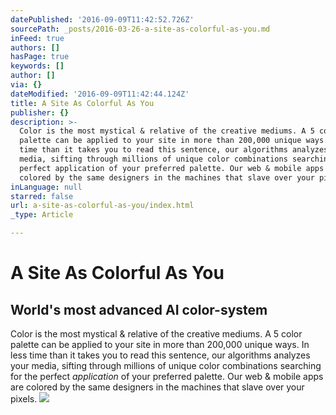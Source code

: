 ```yaml
---
datePublished: '2016-09-09T11:42:52.726Z'
sourcePath: _posts/2016-03-26-a-site-as-colorful-as-you.md
inFeed: true
authors: []
hasPage: true
keywords: []
author: []
via: {}
dateModified: '2016-09-09T11:42:44.124Z'
title: A Site As Colorful As You
publisher: {}
description: >-
  Color is the most mystical & relative of the creative mediums. A 5 color
  palette can be applied to your site in more than 200,000 unique ways. In less
  time than it takes you to read this sentence, our algorithms analyzes your
  media, sifting through millions of unique color combinations searching for the
  perfect application of your preferred palette. Our web & mobile apps are
  colored by the same designers in the machines that slave over your pixels.
inLanguage: null
starred: false
url: a-site-as-colorful-as-you/index.html
_type: Article

---
```

# A Site As Colorful As You

## World's most advanced AI color-system

Color is the most mystical & relative of the creative mediums. A 5 color palette can be applied to your site in more than 200,000 unique ways. In less time than it takes you to read this sentence, our algorithms analyzes your media, sifting through millions of unique color combinations searching for the perfect _application_ of your preferred palette. Our web & mobile apps are colored by the same designers in the machines that slave over your pixels.
![](https://the-grid-user-content.s3-us-west-2.amazonaws.com/edb2e99d-1f05-47d9-a262-6c894931e488.jpg)